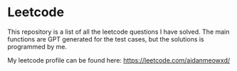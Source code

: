 # Leetcode

This repository is a list of all the leetcode questions I have solved. The main functions are GPT generated for the test cases, but the solutions is programmed by me.

My leetcode profile can be found here: https://leetcode.com/aidanmeowxd/

